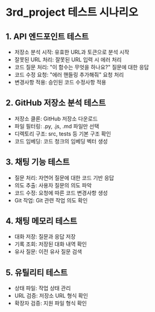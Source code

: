 # 3rd_project 테스트 시나리오

## 1. API 엔드포인트 테스트
- 저장소 분석 시작: 유효한 URL과 토큰으로 분석 시작
- 잘못된 URL 처리: 잘못된 URL 입력 시 에러 처리
- 코드 질문 처리: "이 함수는 무엇을 하나요?" 질문에 대한 응답
- 코드 수정 요청: "에러 핸들링 추가해줘" 요청 처리
- 변경사항 적용: 승인된 코드 수정사항 적용

## 2. GitHub 저장소 분석 테스트
- 저장소 클론: GitHub 저장소 다운로드
- 파일 필터링: .py, .js, .md 파일만 선택
- 디렉토리 구조: src, tests 등 기본 구조 확인
- 코드 임베딩: 코드 청크의 임베딩 벡터 생성

## 3. 채팅 기능 테스트
- 질문 처리: 자연어 질문에 대한 코드 기반 응답
- 의도 추출: 사용자 질문의 의도 파악
- 코드 수정: 요청에 따른 코드 변경사항 생성
- Git 작업: Git 관련 작업 의도 확인

## 4. 채팅 메모리 테스트
- 대화 저장: 질문과 응답 저장
- 기록 조회: 저장된 대화 내역 확인
- 유사 질문: 이전 유사 질문 검색

## 5. 유틸리티 테스트
- 상태 파일: 작업 상태 관리
- URL 검증: 저장소 URL 형식 확인
- 확장자 검증: 지원 파일 형식 확인 